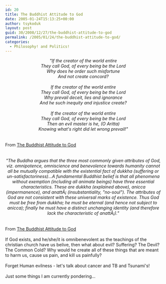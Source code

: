 ```yaml
---
id: 20
title: The Buddhist Attitude to God
date: 2005-01-24T15:13:25+00:00
author: tsykoduk
layout: post
guid: 30/2008/12/27/the-buddhist-attitude-to-god
permalink: /2005/01/24/the-buddhist-attitude-to-god/
categories:
  - Philosophy! and Politics!
---
```

<p><i><center>"If the creator of the world entire<br />They call God, of every being be the Lord<br />Why does he order such misfortune<br />And not create concord? <br /><br />If the creator of the world entire<br />They call God, of every being be the Lord<br />Why prevail deceit, lies and ignorance <br />And he such inequity and injustice create? <br /><br />If the creator of the world entire<br />They call God, of every being be the Lord <br />Then an evil master is he, (O Aritta) <br />Knowing what's right did let wrong prevail!"</center></i><br /><br />From <a href="http://www.buddhistinformation.com/buddhist_attitude_to_god.htm">The Buddhist Attitude to God</a><br /><br /><br /><center><i>"The Buddha argues that the three most commonly given attributes of God, viz. omnipotence, omniscience and benevolence towards humanity cannot all be mutually compatible with the existential fact of dukkha (suffering or un-satisfactoriness)...A fundamental Buddhist belief is that all phenomena without exemption (including all animate beings) have three essential characteristics. These are dukkha (explained above), anicca (impermanence), and anattÃ¡ (insubstantiality, "no-soul"). The attributes of God are not consistent with these universal marks of existence. Thus God must be free from dukkha; he must be eternal (and hence not subject to anicca); finally he must have a distinct unchanging identity (and therefore lack the characteristic of anattÃ¡)."</i></center><br /><br />From <a href="http://www.buddhistinformation.com/buddhist_attitude_to_god.htm">The Buddhist Attitude to God</a><br /><br />If God exists, and he/she/it is omnibenevolent as the teachings of the christian church have us belive, then what about evil? Suffering? The Devil? The Common Cold? Why would he create all of these things that are meant to harm us, cause us pain, and kill us painfully?<br /><br />Forget Human evilness - let's talk about cancer and TB and Tsunami's!<br /><br />Just some things I am currently pondering...<br /><br /></p>